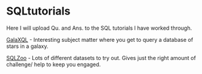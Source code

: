 # SQLtutorials

Here I will upload Qu. and Ans. to the SQL tutorials I have worked through.

[GalaXQL](http://sol.gfxile.net/g3/) - Interesting subject matter where you get to query a database of stars in a galaxy. 

[SQLZoo](http://sqlzoo.net) - Lots of different datasets to try out. Gives just the right amount of challenge/ help to keep you engaged. 